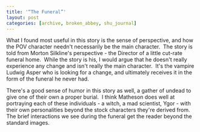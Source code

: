 ```yaml
---
title: '“The Funeral”'
layout: post
categories: [archive, broken_abbey, shu_journal]
---
```

What I found most useful in this story is the sense of perspective, and
how the POV character needn't necessarily be the main character.  The
story is told from Morton Silkline's perspective - the Director of a
little cut-rate funeral home.  While the story is his, I would argue
that he doesn't really experience any change and isn't really the main
character.  It's the vampire Ludwig Asper who is looking for a change,
and ultimately receives it in the form of the funeral he never had.

There's a good sense of humor in this story as well, a gather of undead
to give one of their own a proper burial.  I think Matheson does well at
portraying each of these individuals - a witch, a mad scientist, Ygor -
with their own personalities beyond the stock characters they're derived
from.  The brief interactions we see during the funeral get the reader
beyond the standard images.